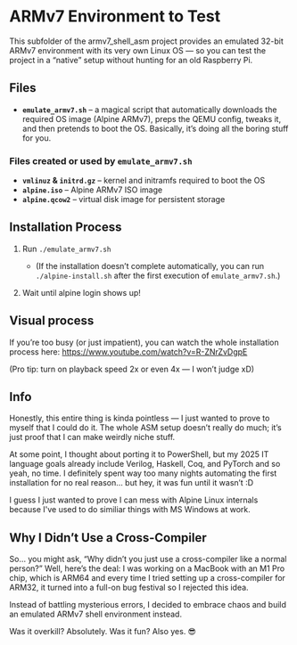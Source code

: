 # ARMv7 Environment to Test

This subfolder of the armv7_shell_asm project provides an emulated 32-bit ARMv7 environment with its very own Linux OS — so you can test the project in a “native” setup without hunting for an old Raspberry Pi.

## Files

- **`emulate_armv7.sh`** – a magical script that automatically downloads the required OS image (Alpine ARMv7), preps the QEMU config, tweaks it, and then pretends to boot the OS. Basically, it’s doing all the boring stuff for you.

### Files created or used by `emulate_armv7.sh`

- **`vmlinuz` & `initrd.gz`** – kernel and initramfs required to boot the OS  
- **`alpine.iso`** – Alpine ARMv7 ISO image  
- **`alpine.qcow2`** – virtual disk image for persistent storage  

## Installation Process

1. Run `./emulate_armv7.sh`  
   - (If the installation doesn’t complete automatically, you can run `./alpine-install.sh` after the first execution of `emulate_armv7.sh`.)  

2. Wait until alpine login shows up!

## Visual process
If you’re too busy (or just impatient), you can watch the whole installation process here:
https://www.youtube.com/watch?v=R-ZNrZvDgpE

(Pro tip: turn on playback speed 2x or even 4x — I won’t judge xD)

## Info 
Honestly, this entire thing is kinda pointless — I just wanted to prove to myself that I could do it. The whole ASM setup doesn’t really do much; it’s just proof that I can make weirdly niche stuff.

At some point, I thought about porting it to PowerShell, but my 2025 IT language goals already include Verilog, Haskell, Coq, and PyTorch and so yeah, no time. I definitely spent way too many nights automating the first installation for no real reason… but hey, it was fun until it wasn’t :D 

I guess I just wanted to prove I can mess with Alpine Linux internals because I've used to do similiar things with MS Windows at work. 

## Why I Didn’t Use a Cross-Compiler

So… you might ask, “Why didn’t you just use a cross-compiler like a normal person?”
Well, here’s the deal: I was working on a MacBook with an M1 Pro chip, which is ARM64 and every time I tried setting up a cross-compiler for ARM32, it turned into a full-on bug festival so I rejected this idea. 

Instead of battling mysterious errors, I decided to embrace chaos and build an emulated ARMv7 shell environment instead.

Was it overkill? Absolutely.
Was it fun? Also yes. 😎